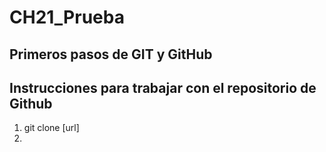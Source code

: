 # CH21_Prueba
Primeros pasos de GIT y GitHub
---

## Instrucciones para trabajar con el repositorio de Github

1. git clone [url] 
2. 

